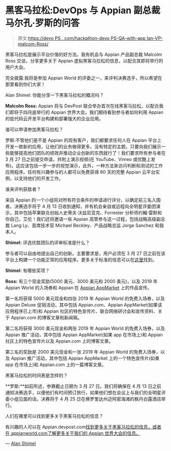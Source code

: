 # 黑客马拉松:DevOps 与 Appian 副总裁马尔孔·罗斯的问答

> 原文:[https://devo PS . com/hackathon-devo PS-QA-with-app Ian-VP-malcom-Ross/](https://devops.com/hackathon-devops-qa-with-appian-vp-malcom-ross/)

黑客马拉松是展示平台价值的好方法。我有机会与 Appian 产品副总裁 Malcolm Ross 交谈，分享更多关于 Appian 虚拟黑客马拉松的信息，以配合其即将举行的用户大会。

完全披露:我将是参加 Appian World 的评委之一，来评判决赛选手，所以希望在那里看到你们大家！

Alan Shimel: 你能分享一下黑客马拉松的概况吗？

**Malcolm Ross:** Appian 将与 DevPost 联合举办首次在线黑客马拉松，以配合我们即将于四月底举行的 Appian 世界大会。我们期待看到参与者如何利用 Appian 的低代码云开发平台构建和部署强大的企业应用。

谁可以申请参加黑客马拉松？

罗斯:不管他们是不是 Appian 的现有客户，我们都要求任何人在 Appian 平台上开发一款新的应用，让他们的业务做得更多。没有特定的主题，只要向我们展示一些能够提高他们团队的绩效并推动企业创新的东西就行了！我们要求所有参与者在 3 月 27 日之前提交申请，并附上演示视频(在 YouTube、Vimeo 或优酷上发布)。这应该包括一步一步的视觉演示，此外，一种方法来访问判断和测试的工作应用程序。任何有兴趣参与的人都可以免费获得 60 天的完整 Appian 云平台实例，以支持他们的开发工作。

谁来评判获胜者？

来自 Appian 的一个小组将对所有符合条件的申请进行评分，以确定前三名入围者。决赛选手将于 4 月 13 日收到通知，并有机会亲自或远程向全明星评委团演示，其中包括苹果联合创始人史蒂夫·沃兹尼亚克、Forrester 分析师约翰·雷默和你自己，艾伦！我们还将邀请一些 Appian 高管参与这一过程，包括战略高级副总裁 Lang Ly、首席技术官 Michael Beckley、产品战略总监 Jorge Sanchez 和我本人。

**Shimel:** 评选优胜团队的评审标准是什么？

参与者可以自由地提出自己的创新。主要要求是，用户必须在 3 月 27 日之前在该平台上构建一个功能正常的应用程序。更多关于标准的信息可以在[这里](https://appian.devpost.com/rules)找到。

**Shimel:** 有哪些奖项？

**Ross:** 有三个现金奖励(5000 美元、3000 美元和 2000 美元)，以及 2019 年 Appian World 的入场券和 Appian 在 [Appian AppMarket](https://community.appian.com/b/appmarket) 上的作品宣传。

第一名将获得 5000 美元现金和四张 2019 年 Appian World 的免费入场券，以及 Appian Deluxe 促销活动，其中包括 Appian.com、Appian AppMarket(如果该应用程序已上市)和 Appian 社区的特色宣传片、联合网络研讨会和宣传资料、关于 Appian.com 的博客文章和新闻稿。

第二名将获得 3000 美元现金和两张 2019 年 Appian World 的免费入场券，以及 Appian 推广活动，其中包括 Appian AppMarket(如果 app 在市场上)和 Appian 社区上的特色宣传片以及 Appian.com 上的博客文章。

第三名的奖励是 2000 美元现金和一张 2019 年 Appian World 的免费入场券，以及 Appian 推广活动，其中包括 Appian AppMarket 上的一个特色宣传片(如果 app 在市场上)和 Appian.com 上的一篇博客文章。

黑客马拉松的时间表是怎样的？

**罗斯:**如前所述，参赛截止日期为 3 月 27 日。我们将确保在 4 月 13 日之前通知决赛选手，以便他们有时间预订旅行，如果他们想在会议上与我们的全明星评委小组见面的话。决赛将于 4 月 25 日在佛罗里达州迈阿密海滩的枫丹白露酒店举行。

人们在哪里可以找到更多关于黑客马拉松的信息？

有兴趣的人可以在 Appian.devpost.com[找到更多关于黑客马拉松的信息，或者在 appianworld.com](https://appian.devpost.com/)[了解更多关于我们的 Appian 世界大会的信息。](https://appianworld.appian.com/special-events/)

— [Alan Shimel](https://devops.com/author/ashimmy/)